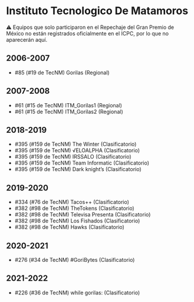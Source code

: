 # Instituto Tecnologico De Matamoros

:warning: Equipos que solo participaron en el Repechaje del Gran Premio de México no están registrados oficialmente en el ICPC, por lo que no aparecerán aquí.

## 2006-2007

- #85 (#19 de TecNM) Gorilas (Regional)

## 2007-2008

- #61 (#15 de TecNM) ITM_Gorilas1 (Regional)
- #61 (#15 de TecNM) ITM_Gorilas2 (Regional)

## 2018-2019

- #395 (#159 de TecNM) The Winter (Clasificatorio)
- #395 (#159 de TecNM) √ELOALPHA (Clasificatorio)
- #395 (#159 de TecNM) IRSSALO (Clasificatorio)
- #395 (#159 de TecNM) Team Informatic (Clasificatorio)
- #395 (#159 de TecNM) Dark knight’s (Clasificatorio)

## 2019-2020

- #334 (#76 de TecNM) Tacos++ (Clasificatorio)
- #382 (#98 de TecNM) TheTokens (Clasificatorio)
- #382 (#98 de TecNM) Televisa Presenta (Clasificatorio)
- #382 (#98 de TecNM) Los Fishados (Clasificatorio)
- #382 (#98 de TecNM) Hawks (Clasificatorio)

## 2020-2021

- #276 (#34 de TecNM) #GoriBytes (Clasificatorio)

## 2021-2022

- #226 (#36 de TecNM) while gorilas: (Clasificatorio)



